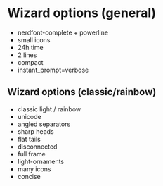 # Wizard options (general)

  - nerdfont-complete + powerline
  - small icons
  - 24h time
  - 2 lines
  - compact
  - instant_prompt=verbose

## Wizard options (classic/rainbow)

  - classic light / rainbow
  - unicode
  - angled separators
  - sharp heads
  - flat tails
  - disconnected
  - full frame
  - light-ornaments
  - many icons
  - concise


